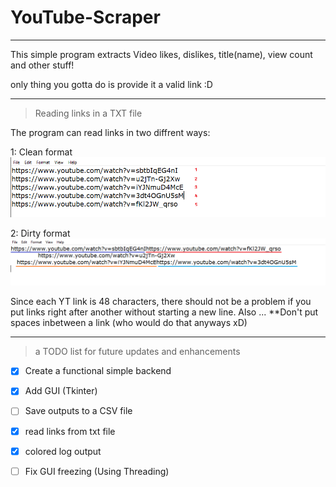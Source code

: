 # YouTube-Scraper
---------------------------

This simple program extracts Video likes, dislikes, title(name),
view count and other stuff!

only thing you gotta do is provide it a valid link :D

---------------------------
> Reading links in a TXT file

The program can read links in two diffrent ways:

  1: Clean format
    ![](Images/Txtformat1.PNG)
  
  
  2: Dirty format
    ![](Images/Txtformat2.PNG)
  
Since each YT link is 48 characters, there should not be a problem if you put links right after another without starting a new line.
Also ... **Don't put spaces inbetween a link (who would do that anyways xD)

---------------------------

> a TODO list for future updates and enhancements
  - [x] Create a functional simple backend
  - [x] Add GUI (Tkinter)
  - [ ] Save outputs to a CSV file 
  - [x] read links from txt file
  - [x] colored log output
  - [ ] Fix GUI freezing (Using Threading)
 
